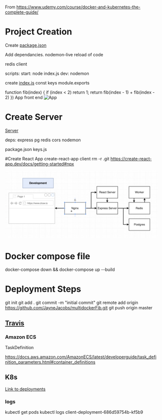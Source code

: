

From https://www.udemy.com/course/docker-and-kubernetes-the-complete-guide/

# Project Creation

Create [package.json](worker/package.json)

Add dependancies.
nodemon-live reload of code

redis client

scripts:
   start: node index.js
   dev: nodemon



create [index.js](worker/index.js)
const keys 
module.exports


function fib(index) {
    if (index < 2) return 1;
    return fib(index - 1) + fib(index - 2) 
})
App front end
![App](App.png)
# Create Server 

[Server](worker/../server/index.js)

deps: 
express
pg
redis
cors
nodemon


package.json
keys.js


#Create React App
create-react-app client
rm -r .git
https://create-react-app.dev/docs/getting-started#npx


![Backend](Backend.png)

# Docker compose file

docker-compose down && docker-compose up --build


# Deployment Steps
git init
git add .
git commit -m "initial commit"
git remote add origin https://github.com/JayneJacobs/multidockerFib.git
git push origin master

## [Travis](docs/Travis.md)

### Amazon ECS 
TaskDefinition 

https://docs.aws.amazon.com/AmazonECS/latest/developerguide/task_definition_parameters.html#container_definitions

## K8s

[Link to deployments](./docs/K8sdocs/Readme.md)

### logs
kubectl get pods 
kubectl logs client-deployment-686d59754b-kf5b9